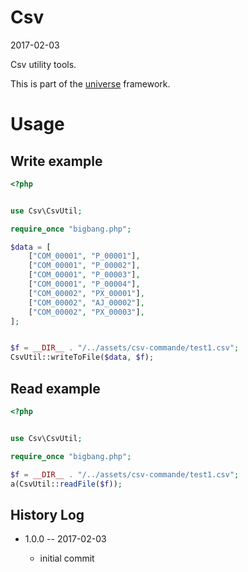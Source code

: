 Csv
=======
2017-02-03

Csv utility tools.


This is part of the [universe](https://github.com/karayabin/universe-snapshot) framework.




Usage
===========


Write example
-----------

```php
<?php


use Csv\CsvUtil;

require_once "bigbang.php";

$data = [
    ["COM_00001", "P_00001"],
    ["COM_00001", "P_00002"],
    ["COM_00001", "P_00003"],
    ["COM_00001", "P_00004"],
    ["COM_00002", "PX_00001"],
    ["COM_00002", "AJ_00002"],
    ["COM_00002", "PX_00003"],
];


$f = __DIR__ . "/../assets/csv-commande/test1.csv";
CsvUtil::writeToFile($data, $f);
```


Read example
-----------

```php
<?php


use Csv\CsvUtil;

require_once "bigbang.php";

$f = __DIR__ . "/../assets/csv-commande/test1.csv";
a(CsvUtil::readFile($f));
```






History Log
------------------
    
- 1.0.0 -- 2017-02-03

    - initial commit